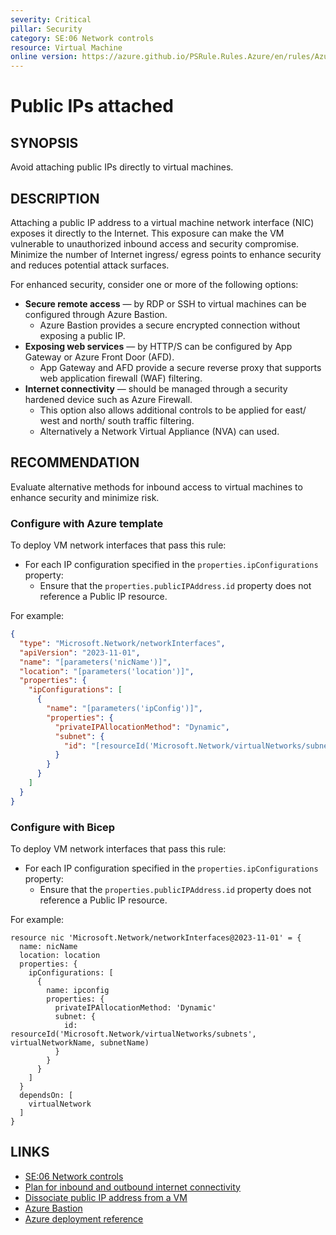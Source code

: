 ```yaml
---
severity: Critical
pillar: Security
category: SE:06 Network controls
resource: Virtual Machine
online version: https://azure.github.io/PSRule.Rules.Azure/en/rules/Azure.VM.PublicIPAttached/
---
```


# Public IPs attached

## SYNOPSIS

Avoid attaching public IPs directly to virtual machines.

## DESCRIPTION

Attaching a public IP address to a virtual machine network interface (NIC) exposes it directly to the Internet.
This exposure can make the VM vulnerable to unauthorized inbound access and security compromise.
Minimize the number of Internet ingress/ egress points to enhance security and reduces potential attack surfaces.

For enhanced security, consider one or more of the following options:

- **Secure remote access** &mdash; by RDP or SSH to virtual machines can be configured through Azure Bastion.
  - Azure Bastion provides a secure encrypted connection without exposing a public IP.
- **Exposing web services** &mdash; by HTTP/S can be configured by App Gateway or Azure Front Door (AFD).
  - App Gateway and AFD provide a secure reverse proxy that supports web application firewall (WAF) filtering.
- **Internet connectivity** &mdash; should be managed through a security hardened device such as Azure Firewall.
  - This option also allows additional controls to be applied for east/ west and north/ south traffic filtering.
  - Alternatively a Network Virtual Appliance (NVA) can used.

## RECOMMENDATION

Evaluate alternative methods for inbound access to virtual machines to enhance security and minimize risk.

### Configure with Azure template

To deploy VM network interfaces that pass this rule:

- For each IP configuration specified in the `properties.ipConfigurations` property:
  - Ensure that the `properties.publicIPAddress.id` property does not reference a Public IP resource.

For example:

```json
{
  "type": "Microsoft.Network/networkInterfaces",
  "apiVersion": "2023-11-01",
  "name": "[parameters('nicName')]",
  "location": "[parameters('location')]",
  "properties": {
    "ipConfigurations": [
      {
        "name": "[parameters('ipConfig')]",
        "properties": {
          "privateIPAllocationMethod": "Dynamic",
          "subnet": {
            "id": "[resourceId('Microsoft.Network/virtualNetworks/subnets', parameters('virtualNetworkName'), parameters('subnetName'))]"
          }
        }
      }
    ]
  }
}
```

### Configure with Bicep

To deploy VM network interfaces that pass this rule:

- For each IP configuration specified in the `properties.ipConfigurations` property:
  - Ensure that the `properties.publicIPAddress.id` property does not reference a Public IP resource.

For example:

```bicep
resource nic 'Microsoft.Network/networkInterfaces@2023-11-01' = {
  name: nicName
  location: location
  properties: {
    ipConfigurations: [
      {
        name: ipconfig
        properties: {
          privateIPAllocationMethod: 'Dynamic'
          subnet: {
            id: resourceId('Microsoft.Network/virtualNetworks/subnets', virtualNetworkName, subnetName)
          }
        }
      }
    ]
  }
  dependsOn: [
    virtualNetwork
  ]
}
```

## LINKS

- [SE:06 Network controls](https://learn.microsoft.com/azure/well-architected/security/networking)
- [Plan for inbound and outbound internet connectivity](https://learn.microsoft.com/azure/cloud-adoption-framework/ready/azure-best-practices/plan-for-inbound-and-outbound-internet-connectivity)
- [Dissociate public IP address from a VM](https://learn.microsoft.com/azure/virtual-network/ip-services/remove-public-ip-address-vm)
- [Azure Bastion](https://learn.microsoft.com/azure/bastion/bastion-overview)
- [Azure deployment reference](https://learn.microsoft.com/azure/templates/microsoft.network/networkinterfaces)
